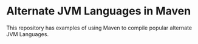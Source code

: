 
# Alternate JVM Languages in Maven

This repository has examples of using Maven to compile popular alternate JVM Languages.
